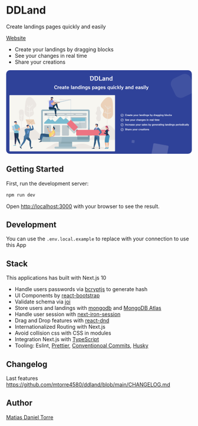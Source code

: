 # DDLand

Create landings pages quickly and easily

[Website](https://ddland.vercel.app/)

- Create your landings by dragging blocks
- See your changes in real time
- Share your creations

<div style="display: flex; justify-content:center">
    <img style="max-width:100%; border-radius: 10px" src="https://raw.githubusercontent.com/mtorre4580/ddland/main/docs/images/basic.png" alt="DDLand">
</div>

## Getting Started

First, run the development server:

```bash
npm run dev
```

Open [http://localhost:3000](http://localhost:3000) with your browser to see the result.

## Development

You can use the `.env.local.example` to replace with your connection to use this App

## Stack

This applications has built with Next.js 10

- Handle users passwords via [bcryptjs](https://www.npmjs.com/package/bcryptjs) to generate hash
- UI Components by [react-bootstrap](https://react-bootstrap.github.io/)
- Validate schema via [joi](https://joi.dev/api/)
- Store users and landings with [mongodb](https://www.npmjs.com/package/mongodb) and [MongoDB Atlas](https://www.mongodb.com/cloud/atlas)
- Handle user session with [next-iron-session](https://github.com/vvo/next-iron-session)
- Drag and Drop features with [react-dnd](https://react-dnd.github.io/react-dnd/)
- Internationalized Routing with Next.js
- Avoid collision css with CSS in modules
- Integration Next.js with [TypeScript](https://www.typescriptlang.org/)
- Tooling: Eslint, [Prettier](https://prettier.io/), [Conventionoal Commits](https://www.conventionalcommits.org/en/v1.0.0/), [Husky](https://www.npmjs.com/package/husky)

## Changelog

Last features https://github.com/mtorre4580/ddland/blob/main/CHANGELOG.md

## Author

[Matias Daniel Torre](https://www.linkedin.com/in/mtorre4580)
